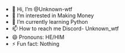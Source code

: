 - 👋 Hi, I’m @Unknown-wtf
- 👀 I’m interested in Making Money
- 🌱 I’m currently learning Python
- 📫 How to reach me Discord- Unknown_wtf
- 😄 Pronouns: HE/HIM
- ⚡ Fun fact: Nothing

<!---
Unknown-wtf/Unknown-wtf is a ✨ special ✨ repository because its `README.md` (this file) appears on your GitHub profile.
You can click the Preview link to take a look at your changes.
--->
